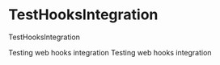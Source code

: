 TestHooksIntegration
====================

TestHooksIntegration

Testing web hooks integration
Testing web hooks integration
